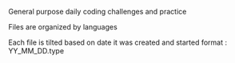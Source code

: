 General purpose daily coding challenges and practice

Files are organized by languages

Each file is tilted based on date it was created and started format :
YY_MM_DD.type